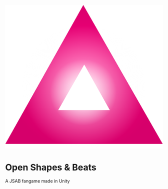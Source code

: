 ![Triangle](Assets/Resources/Textures/OSB_TriangleLogo.png)
# Open Shapes & Beats
 A JSAB fangame made in Unity
